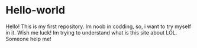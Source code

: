 # Hello-world
Hello! This is my first repository. Im noob in codding, so, i want to try myself in it. Wish me luck!
Im trying to understand what is this site about LOL. Someone help me!

